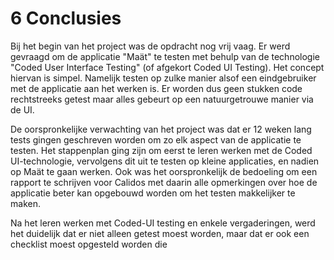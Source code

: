 
# 6 Conclusies

Bij het begin van het project was de opdracht nog vrij vaag. Er werd gevraagd om de applicatie "Maät" te testen met behulp van de technologie "Coded User Interface Testing" (of afgekort Coded UI Testing). Het concept hiervan is simpel. Namelijk testen op zulke manier alsof een eindgebruiker met de applicatie aan het werken is. Er worden dus geen stukken code rechtstreeks getest maar alles gebeurt op een natuurgetrouwe manier via de UI. 

De oorspronkelijke verwachting van het project was dat er 12 weken lang tests gingen geschreven worden om zo elk aspect van de applicatie te testen. Het stappenplan ging zijn om eerst te leren werken met de Coded UI-technologie, vervolgens dit uit te testen op kleine applicaties, en nadien op Maät te gaan werken. Ook was het oorspronkelijk de bedoeling om een rapport te schrijven voor Calidos met daarin alle opmerkingen over hoe de applicatie beter kan opgebouwd worden om het testen makkelijker te maken. 

Na het leren werken met Coded-UI testing en enkele vergaderingen, werd het duidelijk dat er niet alleen getest moest worden, maar dat er ook een checklist moest opgesteld worden die 
